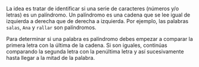 La idea es tratar de identificar si una serie de caracteres (números y/o letras) es un palíndromo. Un palíndromo es una cadena que se lee igual de izquierda a derecha que de derecha a izquierda. Por ejemplo, las palabras `salas`, `Ana` y `rallar` son palíndromos.

Para determinar si una palabra es palíndromo debes empezar a comparar la primera letra con la última de la cadena. Si son iguales, continúas comparando la segunda letra con la penúltima letra y así sucesivamente hasta llegar a la mitad de la palabra.
